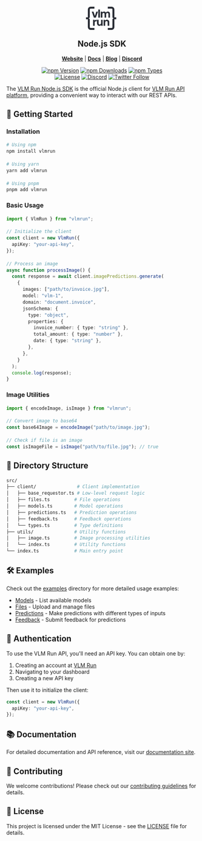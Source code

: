 <div align="center">
<p align="center" style="width: 100%;">
    <img src="https://raw.githubusercontent.com/vlm-run/.github/refs/heads/main/profile/assets/vlm-black.svg" alt="VLM Run Logo" width="80" style="margin-bottom: -5px; color: #2e3138; vertical-align: middle; padding-right: 5px;"><br>
</p>
<h2>Node.js SDK</h2>
<p align="center"><a href="https://docs.vlm.run"><b>Website</b></a> | <a href="https://docs.vlm.run/"><b>Docs</b></a> | <a href="https://docs.vlm.run/blog"><b>Blog</b></a> | <a href="https://discord.gg/AMApC2UzVY"><b>Discord</b></a>
</p>
<p align="center">
<a href="https://www.npmjs.com/package/vlmrun"><img alt="npm Version" src="https://img.shields.io/npm/v/vlmrun.svg"></a>
<a href="https://www.npmjs.com/package/vlmrun"><img alt="npm Downloads" src="https://img.shields.io/npm/dm/vlmrun.svg"></a>
<a href="https://www.npmjs.com/package/vlmrun"><img alt="npm Types" src="https://img.shields.io/npm/types/vlmrun.svg"></a><br>
<a href="https://github.com/vlm-run/vlmrun-node-sdk/blob/main/LICENSE"><img alt="License" src="https://img.shields.io/badge/license-Apache--2.0-blue"></a>
<a href="https://discord.gg/AMApC2UzVY"><img alt="Discord" src="https://img.shields.io/badge/discord-chat-purple?color=%235765F2&label=discord&logo=discord"></a>
<a href="https://twitter.com/vlmrun"><img alt="Twitter Follow" src="https://img.shields.io/twitter/follow/vlmrun.svg?style=social&logo=twitter"></a>
</p>
</div>

The [VLM Run Node.js SDK](https://www.npmjs.com/package/vlmrun) is the official Node.js client for [VLM Run API platform](https://docs.vlm.run), providing a convenient way to interact with our REST APIs.

## 🚀 Getting Started

### Installation

```bash
# Using npm
npm install vlmrun

# Using yarn
yarn add vlmrun

# Using pnpm
pnpm add vlmrun
```

### Basic Usage

```typescript
import { VlmRun } from "vlmrun";

// Initialize the client
const client = new VlmRun({
  apiKey: "your-api-key",
});

// Process an image
async function processImage() {
  const response = await client.imagePredictions.generate(
    {
      images: ["path/to/invoice.jpg"],
      model: "vlm-1",
      domain: "document.invoice",
      jsonSchema: {
        type: "object",
        properties: {
          invoice_number: { type: "string" },
          total_amount: { type: "number" },
          date: { type: "string" },
        },
      },
    }
  );
  console.log(response);
}
```

### Image Utilities

```typescript
import { encodeImage, isImage } from "vlmrun";

// Convert image to base64
const base64Image = encodeImage("path/to/image.jpg");

// Check if file is an image
const isImageFile = isImage("path/to/file.jpg"); // true
```

## 📂 Directory Structure

```bash
src/
├── client/               # Client implementation
│   ├── base_requestor.ts # Low-level request logic
│   ├── files.ts         # File operations
│   ├── models.ts        # Model operations
│   ├── predictions.ts   # Prediction operations
│   ├── feedback.ts      # Feedback operations
│   └── types.ts         # Type definitions
├── utils/               # Utility functions
│   ├── image.ts         # Image processing utilities
│   └── index.ts         # Utility functions
└── index.ts             # Main entry point
```

## 🛠️ Examples

Check out the [examples](./examples) directory for more detailed usage examples:

- [Models](./examples/models.ts) - List available models
- [Files](./examples/files.ts) - Upload and manage files
- [Predictions](./examples/predictions.ts) - Make predictions with different types of inputs
- [Feedback](./examples/feedback.ts) - Submit feedback for predictions

## 🔑 Authentication

To use the VLM Run API, you'll need an API key. You can obtain one by:

1. Creating an account at [VLM Run](https://vlm.run)
2. Navigating to your dashboard
3. Creating a new API key

Then use it to initialize the client:

```typescript
const client = new VlmRun({
  apiKey: "your-api-key",
});
```

## 📚 Documentation

For detailed documentation and API reference, visit our [documentation site](https://docs.vlm.run).

## 🤝 Contributing

We welcome contributions! Please check out our [contributing guidelines](CONTRIBUTING.md) for details.

## 📝 License

This project is licensed under the MIT License - see the [LICENSE](LICENSE) file for details.
